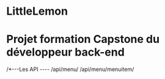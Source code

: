 # LittleLemon
# Projet formation Capstone du développeur back-end

/*---Les API ----
 /api/menu/
 /api/menu/menuitem/
 

